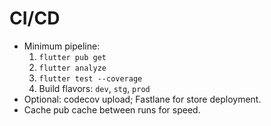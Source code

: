 # CI/CD

- Minimum pipeline:
  1. `flutter pub get`
  2. `flutter analyze`
  3. `flutter test --coverage`
  4. Build flavors: `dev`, `stg`, `prod`
- Optional: codecov upload; Fastlane for store deployment.
- Cache pub cache between runs for speed.
